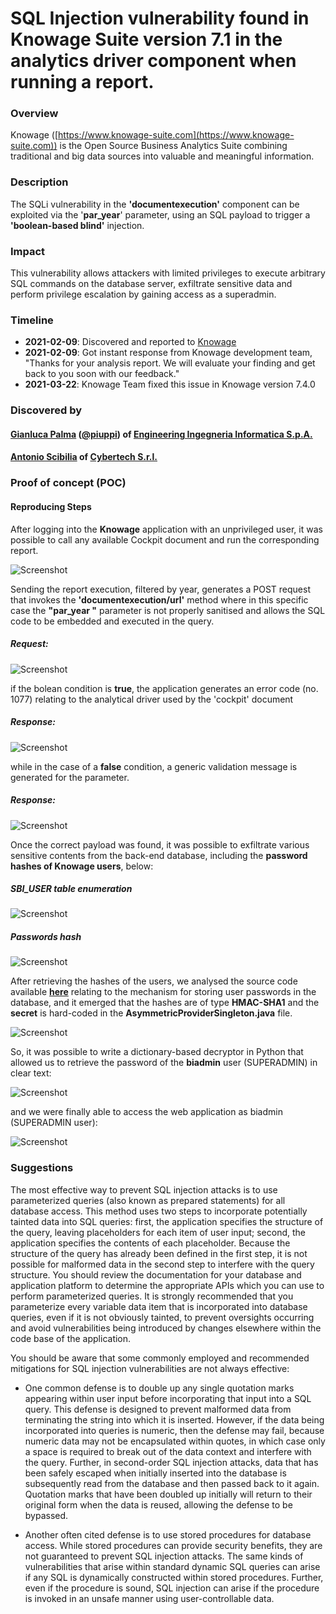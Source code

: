 # SQL Injection vulnerability found in Knowage Suite version 7.1 in the analytics driver component when running a report.

### Overview
Knowage ([https://www.knowage-suite.com](https://www.knowage-suite.com)) is the Open Source Business Analytics Suite combining traditional and big data sources into valuable and meaningful information.

### Description
The SQLi vulnerability in the **'documentexecution'** component can be exploited via the '**par_year**' parameter, using an SQL payload to trigger a **'boolean-based blind'** injection.

### Impact
This vulnerability allows attackers with limited privileges to execute arbitrary SQL commands on the database server, exfiltrate sensitive data and perform privilege escalation by gaining access as a superadmin.

### Timeline
- **2021-02-09**: Discovered and reported to [Knowage](https://www.knowage-suite.com)
- **2021-02-09**: Got instant response from Knowage development team, "Thanks for your analysis report. We will evaluate your finding and get back to you soon with our feedback."
- **2021-03-22**: Knowage Team fixed this issue in Knowage version 7.4.0

### Discovered by

#### [Gianluca Palma](https://www.linkedin.com/in/piuppi/) ([@piuppi](https://twitter.com/piuppi)) of [Engineering Ingegneria Informatica S.p.A.](https://www.eng.it)
#### [Antonio Scibilia](https://www.linkedin.com/in/nynuz/) of [Cybertech S.r.l.](https://cybertech.eu)

### Proof of concept (POC)
#### Reproducing Steps

After logging into the **Knowage** application with an unprivileged user, it was possible to call any available Cockpit document and run the corresponding report.

![Screenshot](images/sqli-cockpit-report.png)

Sending the report execution, filtered by year, generates a POST request that invokes the **'documentexecution/url'** method where in this specific case the **"par_year "** parameter is not properly sanitised and allows the SQL code to be embedded and executed in the query.

##### Request:
![Screenshot](images/sqli-payload-R.png)

if the bolean condition is **true**, the application generates an error code (no. 1077) relating to the analytical driver used by the 'cockpit' document

##### Response:
![Screenshot](images/sqli-response-true.png)

while in the case of a **false** condition, a generic validation message is generated for the parameter.
##### Response:
![Screenshot](images/sqli-response-false.png)

Once the correct payload was found, it was possible to exfiltrate various sensitive contents from the back-end database, including the **password hashes of Knowage users**, below:

##### SBI_USER table enumeration

![Screenshot](images/sqli-sbi_user-table.png)

##### Passwords hash

![Screenshot](images/sqli-sbi_user-password.png) 

After retrieving the hashes of the users, we analysed the source code available **[here](https://github.com/KnowageLabs/Knowage-Server/blob/master/cas/src/main/java/it/eng/spagobi/authentication/handler/AsymmetricProviderSingleton.java)** relating to the mechanism for storing user passwords in the database, and it emerged that the hashes are of type **HMAC-SHA1** and the **secret** is hard-coded in the **AsymmetricProviderSingleton.java** file.

![Screenshot](images/sqli-hmacsha1.png)

So, it was possible to write a dictionary-based decryptor in Python that allowed us to retrieve the password of the **biadmin** user (SUPERADMIN) in clear text:

![Screenshot](images/sqli-knowagedecryptor.png)

and we were finally able to access the web application as biadmin (SUPERADMIN user):

![Screenshot](images/sqli-biadmin.png)


### Suggestions

The most effective way to prevent SQL injection attacks is to use parameterized queries (also known as prepared statements) for all database access. This method uses two steps to incorporate potentially tainted data into SQL queries: first, the application specifies the structure of the query, leaving placeholders for each item of user input; second, the application specifies the contents of each placeholder. Because the structure of the query has already been defined in the first step, it is not possible for malformed data in the second step to interfere with the query structure. You should review the documentation for your database and application platform to determine the appropriate APIs which you can use to perform parameterized queries. It is strongly recommended that you parameterize every variable data item that is incorporated into database queries, even if it is not obviously tainted, to prevent oversights occurring and avoid vulnerabilities being introduced by changes elsewhere within the code base of the application.

You should be aware that some commonly employed and recommended mitigations for SQL injection vulnerabilities are not always effective:

- One common defense is to double up any single quotation marks appearing within user input before incorporating that input into a SQL query. This defense is designed to prevent malformed data from terminating the string into which it is inserted. However, if the data being incorporated into queries is numeric, then the defense may fail, because numeric data may not be encapsulated within quotes, in which case only a space is required to break out of the data context and interfere with the query. Further, in second-order SQL injection attacks, data that has been safely escaped when initially inserted into the database is subsequently read from the database and then passed back to it again. Quotation marks that have been doubled up initially will return to their original form when the data is reused, allowing the defense to be bypassed.

- Another often cited defense is to use stored procedures for database access. While stored procedures can provide security benefits, they are not guaranteed to prevent SQL injection attacks. The same kinds of vulnerabilities that arise within standard dynamic SQL queries can arise if any SQL is dynamically constructed within stored procedures. Further, even if the procedure is sound, SQL injection can arise if the procedure is invoked in an unsafe manner using user-controllable data.


